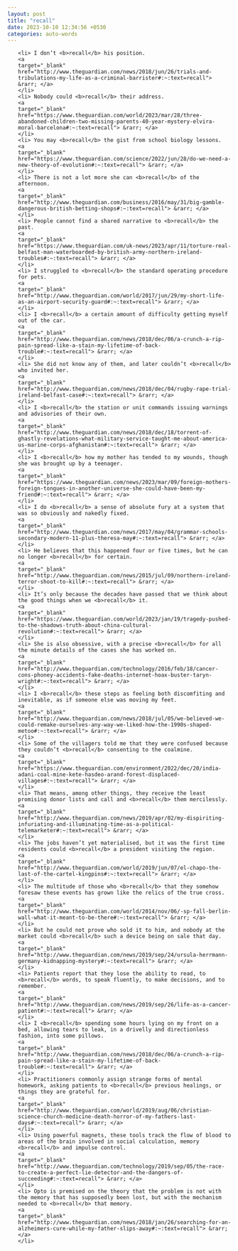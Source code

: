 ```yaml
---
layout: post
title: "recall"
date: 2023-10-10 12:34:56 +0530
categories: auto-words
---
```

<ol>

    <li> I don’t <b>recall</b> his position.
    <a 
    target="_blank" 
    href="http://www.theguardian.com/news/2018/jun/26/trials-and-tribulations-my-life-as-a-criminal-barrister#:~:text=recall"> &rarr; </a>
    </li>
    <li> Nobody could <b>recall</b> their address.
    <a 
    target="_blank" 
    href="https://www.theguardian.com/world/2023/mar/28/three-abandoned-children-two-missing-parents-40-year-mystery-elvira-moral-barcelona#:~:text=recall"> &rarr; </a>
    </li>
    <li> You may <b>recall</b> the gist from school biology lessons.
    <a 
    target="_blank" 
    href="https://www.theguardian.com/science/2022/jun/28/do-we-need-a-new-theory-of-evolution#:~:text=recall"> &rarr; </a>
    </li>
    <li> There is not a lot more she can <b>recall</b> of the afternoon.
    <a 
    target="_blank" 
    href="http://www.theguardian.com/business/2016/may/31/big-gamble-dangerous-british-betting-shops#:~:text=recall"> &rarr; </a>
    </li>
    <li> People cannot find a shared narrative to <b>recall</b> the past.
    <a 
    target="_blank" 
    href="https://www.theguardian.com/uk-news/2023/apr/11/torture-real-belfast-man-waterboarded-by-british-army-northern-ireland-troubles#:~:text=recall"> &rarr; </a>
    </li>
    <li> I struggled to <b>recall</b> the standard operating procedure for pets.
    <a 
    target="_blank" 
    href="http://www.theguardian.com/world/2017/jun/29/my-short-life-as-an-airport-security-guard#:~:text=recall"> &rarr; </a>
    </li>
    <li> I <b>recall</b> a certain amount of difficulty getting myself out of the car.
    <a 
    target="_blank" 
    href="http://www.theguardian.com/news/2018/dec/06/a-crunch-a-rip-pain-spread-like-a-stain-my-lifetime-of-back-trouble#:~:text=recall"> &rarr; </a>
    </li>
    <li> She did not know any of them, and later couldn’t <b>recall</b> who invited her.
    <a 
    target="_blank" 
    href="http://www.theguardian.com/news/2018/dec/04/rugby-rape-trial-ireland-belfast-case#:~:text=recall"> &rarr; </a>
    </li>
    <li> I <b>recall</b> the station or unit commands issuing warnings and advisories of their own.
    <a 
    target="_blank" 
    href="http://www.theguardian.com/news/2018/dec/18/torrent-of-ghastly-revelations-what-military-service-taught-me-about-america-us-marine-corps-afghanistan#:~:text=recall"> &rarr; </a>
    </li>
    <li> I <b>recall</b> how my mother has tended to my wounds, though she was brought up by a teenager.
    <a 
    target="_blank" 
    href="https://www.theguardian.com/news/2023/mar/09/foreign-mothers-foreign-tongues-in-another-universe-she-could-have-been-my-friend#:~:text=recall"> &rarr; </a>
    </li>
    <li> I do <b>recall</b> a sense of absolute fury at a system that was so obviously and nakedly fixed.
    <a 
    target="_blank" 
    href="http://www.theguardian.com/news/2017/may/04/grammar-schools-secondary-modern-11-plus-theresa-may#:~:text=recall"> &rarr; </a>
    </li>
    <li> He believes that this happened four or five times, but he can no longer <b>recall</b> for certain.
    <a 
    target="_blank" 
    href="http://www.theguardian.com/news/2015/jul/09/northern-ireland-terror-shoot-to-kill#:~:text=recall"> &rarr; </a>
    </li>
    <li> It’s only because the decades have passed that we think about the good things when we <b>recall</b> it.
    <a 
    target="_blank" 
    href="https://www.theguardian.com/world/2023/jan/19/tragedy-pushed-to-the-shadows-truth-about-china-cultural-revolution#:~:text=recall"> &rarr; </a>
    </li>
    <li> She is also obsessive, with a precise <b>recall</b> for all the minute details of the cases she has worked on.
    <a 
    target="_blank" 
    href="http://www.theguardian.com/technology/2016/feb/18/cancer-cons-phoney-accidents-fake-deaths-internet-hoax-buster-taryn-wright#:~:text=recall"> &rarr; </a>
    </li>
    <li> I <b>recall</b> these steps as feeling both discomfiting and inevitable, as if someone else was moving my feet.
    <a 
    target="_blank" 
    href="http://www.theguardian.com/news/2018/jul/05/we-believed-we-could-remake-ourselves-any-way-we-liked-how-the-1990s-shaped-metoo#:~:text=recall"> &rarr; </a>
    </li>
    <li> Some of the villagers told me that they were confused because they couldn’t <b>recall</b> consenting to the coalmine.
    <a 
    target="_blank" 
    href="https://www.theguardian.com/environment/2022/dec/20/india-adani-coal-mine-kete-hasdeo-arand-forest-displaced-villages#:~:text=recall"> &rarr; </a>
    </li>
    <li> That means, among other things, they receive the least promising donor lists and call and <b>recall</b> them mercilessly.
    <a 
    target="_blank" 
    href="http://www.theguardian.com/news/2019/apr/02/my-dispiriting-infuriating-and-illuminating-time-as-a-political-telemarketer#:~:text=recall"> &rarr; </a>
    </li>
    <li> The jobs haven’t yet materialised, but it was the first time residents could <b>recall</b> a president visiting the region.
    <a 
    target="_blank" 
    href="http://www.theguardian.com/world/2019/jun/07/el-chapo-the-last-of-the-cartel-kingpins#:~:text=recall"> &rarr; </a>
    </li>
    <li> The multitude of those who <b>recall</b> that they somehow foresaw these events has grown like the relics of the true cross.
    <a 
    target="_blank" 
    href="http://www.theguardian.com/world/2014/nov/06/-sp-fall-berlin-wall-what-it-meant-to-be-there#:~:text=recall"> &rarr; </a>
    </li>
    <li> But he could not prove who sold it to him, and nobody at the market could <b>recall</b> such a device being on sale that day.
    <a 
    target="_blank" 
    href="http://www.theguardian.com/news/2019/sep/24/ursula-herrmann-germany-kidnapping-mystery#:~:text=recall"> &rarr; </a>
    </li>
    <li> Patients report that they lose the ability to read, to <b>recall</b> words, to speak fluently, to make decisions, and to remember.
    <a 
    target="_blank" 
    href="http://www.theguardian.com/news/2019/sep/26/life-as-a-cancer-patient#:~:text=recall"> &rarr; </a>
    </li>
    <li> I <b>recall</b> spending some hours lying on my front on a bed, allowing tears to leak, in a drivelly and directionless fashion, into some pillows.
    <a 
    target="_blank" 
    href="http://www.theguardian.com/news/2018/dec/06/a-crunch-a-rip-pain-spread-like-a-stain-my-lifetime-of-back-trouble#:~:text=recall"> &rarr; </a>
    </li>
    <li> Practitioners commonly assign strange forms of mental homework, asking patients to <b>recall</b> previous healings, or things they are grateful for.
    <a 
    target="_blank" 
    href="http://www.theguardian.com/world/2019/aug/06/christian-science-church-medicine-death-horror-of-my-fathers-last-days#:~:text=recall"> &rarr; </a>
    </li>
    <li> Using powerful magnets, these tools track the flow of blood to areas of the brain involved in social calculation, memory <b>recall</b> and impulse control.
    <a 
    target="_blank" 
    href="http://www.theguardian.com/technology/2019/sep/05/the-race-to-create-a-perfect-lie-detector-and-the-dangers-of-succeeding#:~:text=recall"> &rarr; </a>
    </li>
    <li> Opto is premised on the theory that the problem is not with the memory that has supposedly been lost, but with the mechanism needed to <b>recall</b> that memory.
    <a 
    target="_blank" 
    href="http://www.theguardian.com/news/2018/jan/26/searching-for-an-alzheimers-cure-while-my-father-slips-away#:~:text=recall"> &rarr; </a>
    </li>